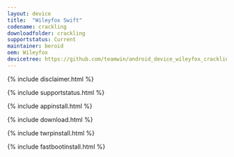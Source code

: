 ```yaml
---
layout: device
title:  "Wileyfox Swift"
codename: crackling
downloadfolder: crackling
supportstatus: Current
maintainer: beroid
oem: Wileyfox
devicetree: https://github.com/teamwin/android_device_wileyfox_crackling
---
```


{% include disclaimer.html %}

{% include supportstatus.html %}

{% include appinstall.html %}

{% include download.html %}

{% include twrpinstall.html %}

{% include fastbootinstall.html %}